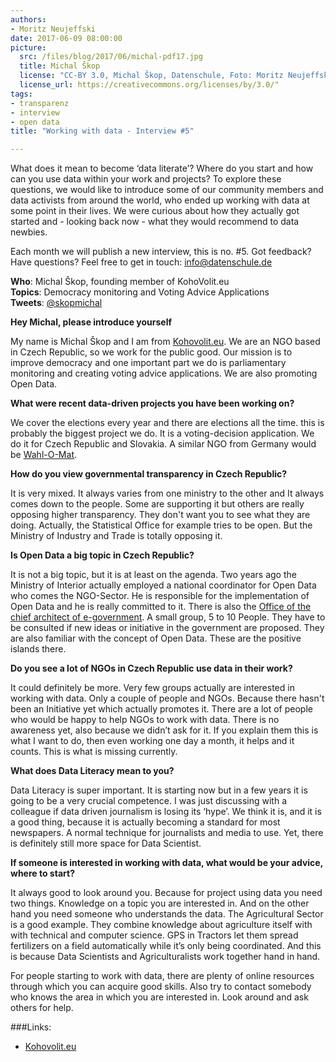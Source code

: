```yaml
---
authors: 
- Moritz Neujeffski
date: 2017-06-09 08:00:00
picture:
  src: /files/blog/2017/06/michal-pdf17.jpg
  title: Michal Škop
  license: "CC-BY 3.0, Michal Škop, Datenschule, Foto: Moritz Neujeffski"
  license_url: https://creativecommons.org/licenses/by/3.0/"
tags:
- transparenz
- interview
- open data
title: "Working with data - Interview #5"

---
```

What does it mean to become ‘data literate’? Where do you start and how can you use data within your work and projects? To explore these questions, we would like to introduce some of our community members and data activists from around the world, who ended up working with data at some point in their lives. We were curious about how they actually got started and - looking back now - what they would recommend to data newbies.

Each month we will publish a new interview, this is no. #5. Got feedback? Have questions? Feel free to get in touch: info@datenschule.de

**Who**: Michal Škop, founding member of KohoVolit.eu <br/>
**Topics**: Democracy monitoring and Voting Advice Applications <br/>
**Tweets**: [@skopmichal](http://twitter.com/skopmichal)
  
**Hey Michal, please introduce yourself**

My name is Michal Škop and I am from [Kohovolit.eu](http://kohovolit.eu/en). We are an NGO based in Czech Republic, so we work for the public good. Our mission is to improve democracy and one important part we do is parliamentary monitoring and creating voting advice applications. We are also promoting Open Data.

**What were recent data-driven projects you have been working on?**

We cover the elections every year and there are elections all the time. this is probably the biggest project we do. It is a voting-decision application. We do it for Czech Republic and Slovakia. A similar NGO from Germany would be [Wahl-O-Mat](https://www.bpb.de/politik/wahlen/wahl-o-mat/). 
 
**How do you view governmental transparency in Czech Republic?**

It is very mixed. It always varies from one ministry to the other and It always comes down to the people. Some are supporting it but others are really opposing higher transparency. They don't want you to see what they are doing. Actually, the Statistical Office for example tries to be open. But the Ministry of Industry and Trade is totally opposing it.
 
**Is Open Data a big topic in Czech Republic?**

It is not a big topic, but it is at least on the agenda. Two years ago the Ministry of Interior actually employed a national coordinator for Open Data who comes the NGO-Sector. He is responsible for the implementation of Open Data and he is really committed to it. There is also the [Office of the chief architect of e-government](http://www.mvcr.cz/clanek/odbor-hlavniho-architekta-egovernmentu.aspx). A small group, 5 to 10 People. They have to be consulted if new ideas or initiative in the government are proposed. They are also familiar with the concept of Open Data. These are the positive islands there.
 
**Do you see a lot of NGOs in Czech Republic use data in their work?**

It could definitely be more. Very few groups actually are interested in working with data. Only a couple of people and NGOs. Because there hasn't been an Initiative yet which actually promotes it. There are a lot of people who would be happy to help NGOs to work with data. There is no awareness yet, also because we didn’t ask for it. If you explain them this is what I want to do, then even working one day a month, it helps and it counts. This is what is missing currently.

**What does Data Literacy mean to you?**

Data Literacy is super important. It is starting now but in a few years it is going to be a very crucial competence. I was just discussing with a colleague if data driven journalism is losing its ‘hype’. We think it is, and it is a good thing, because it is actually becoming a standard for most newspapers. A normal technique for journalists and media to use. Yet, there is definitely still more space for Data Scientist.
 
**If someone is interested in working with data, what would be your advice, where to start?**

It always good to look around you. Because for project using data you need two things. Knowledge on a topic you are interested in. And on the other hand you need someone who understands the data. The Agricultural Sector is a good example. They combine knowledge about agriculture itself with with technical and computer science. GPS in Tractors let them spread fertilizers on a field automatically while it’s only being coordinated. And this is because Data Scientists and Agriculturalists work together hand in hand. 

For people starting to work with data, there are plenty of online resources through which you can acquire good skills. Also try to contact somebody who knows the area in which you are interested in. Look around and ask others for help.

###Links:
- [Kohovolit.eu](http://kohovolit.eu/en)